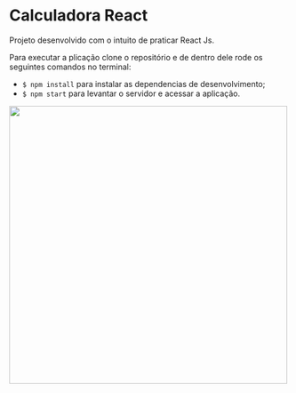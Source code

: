 # Calculadora React

Projeto desenvolvido com o intuito de praticar React Js.

Para executar a plicação clone o repositório e de dentro dele rode os seguintes comandos no terminal:

- `$ npm install` para instalar as dependencias de desenvolvimento;
- `$ npm start` para levantar o servidor e acessar a aplicação.

<img align="center" width="500" src="https://user-images.githubusercontent.com/68754092/179076530-4901d53c-797f-4b7b-9f51-698106d42bc6.png">
